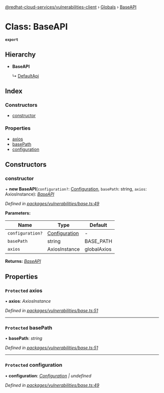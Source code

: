 [@redhat-cloud-services/vulnerabilities-client](../README.md) › [Globals](../globals.md) › [BaseAPI](baseapi.md)

# Class: BaseAPI

**`export`** 

## Hierarchy

* **BaseAPI**

  ↳ [DefaultApi](defaultapi.md)

## Index

### Constructors

* [constructor](baseapi.md#constructor)

### Properties

* [axios](baseapi.md#protected-axios)
* [basePath](baseapi.md#protected-basepath)
* [configuration](baseapi.md#protected-configuration)

## Constructors

###  constructor

\+ **new BaseAPI**(`configuration?`: [Configuration](configuration.md), `basePath`: string, `axios`: AxiosInstance): *[BaseAPI](baseapi.md)*

*Defined in [packages/vulnerabilities/base.ts:49](https://github.com/fhlavac/javascript-clients/blob/master/packages/vulnerabilities/base.ts#L49)*

**Parameters:**

Name | Type | Default |
------ | ------ | ------ |
`configuration?` | [Configuration](configuration.md) | - |
`basePath` | string | BASE_PATH |
`axios` | AxiosInstance | globalAxios |

**Returns:** *[BaseAPI](baseapi.md)*

## Properties

### `Protected` axios

• **axios**: *AxiosInstance*

*Defined in [packages/vulnerabilities/base.ts:51](https://github.com/fhlavac/javascript-clients/blob/master/packages/vulnerabilities/base.ts#L51)*

___

### `Protected` basePath

• **basePath**: *string*

*Defined in [packages/vulnerabilities/base.ts:51](https://github.com/fhlavac/javascript-clients/blob/master/packages/vulnerabilities/base.ts#L51)*

___

### `Protected` configuration

• **configuration**: *[Configuration](configuration.md) | undefined*

*Defined in [packages/vulnerabilities/base.ts:49](https://github.com/fhlavac/javascript-clients/blob/master/packages/vulnerabilities/base.ts#L49)*
